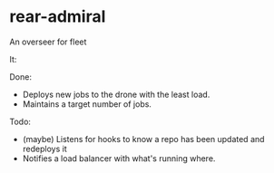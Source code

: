 rear-admiral
============

An overseer for fleet

It:

Done:
* Deploys new jobs to the drone with the least load.
* Maintains a target number of jobs.

Todo:
* (maybe) Listens for hooks to know a repo has been updated and redeploys it
* Notifies a load balancer with what's running where.
